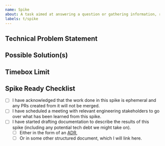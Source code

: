 ```yaml
---
name: Spike
about: A task aimed at answering a question or gathering information, rather than at producing shippable product.
labels: t/spike
---
```

<!-- Provide a general summary of what the spike is trying to accomplish in the title above. -->

<!--
Definition of a spike:
  "A task aimed at answering a question or gathering information, rather
  than at producing shippable product. Sometimes a user story is generated
  that cannot be well estimated until the development team does some actual
  work to resolve a technical question or a design problem. The solution is
  to create a “spike,” which is some work whose purpose is to provide the
  answer or solution."
-->

## Technical Problem Statement
<!-- What technical question(s) are you trying to answer with this spike? -->


## Possible Solution(s)
<!-- Not obligatory, but describe any ideas you may have for solving the problem(s) at hand. -->


## Timebox Limit
<!-- Include a description of how much time this spike is being limited to taking. -->
<!-- If the length of time is more than a few days, consider ways to break this spike up into multiple spikes. -->


## Spike Ready Checklist

- [ ] I have acknowledged that the work done in this spike is ephemeral and any PRs created from it will not be merged.
- [ ] I have scheduled a meeting with relevant engineering stakeholders to go over what has been learned from this spike.
- [ ] I have started drafting documentation to describe the results of this spike (including any potential tech debt we might take on).
  - [ ] Either in the form of an [ADR](../../docs/adrs/README.md),
  - [ ] Or in some other structured document, which I will link here.